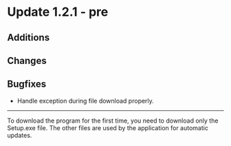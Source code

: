 # Update 1.2.1 - pre

## Additions


## Changes


## Bugfixes
- Handle exception during file download properly.
___
To download the program for the first time, you need to download only the Setup.exe file. The other files are used by the application for automatic updates.

